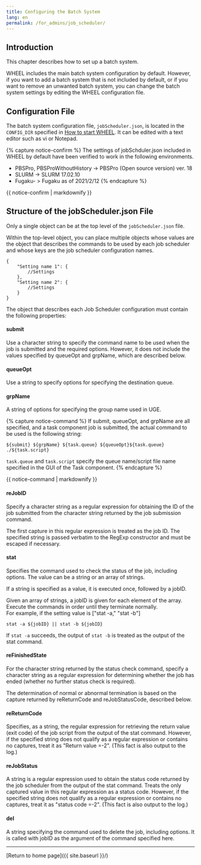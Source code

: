 ```yaml
---
title: Configuring the Batch System
lang: en
permalink: /for_admins/job_scheduler/
---
```


## Introduction
This chapter describes how to set up a batch system.

WHEEL includes the main batch system configuration by default. However, if you want to add a batch system that is not included by default, or if you want to remove an unwanted batch system, you can change the batch system settings by editing the WHEEL configuration file.

## Configuration File
The batch system configuration file, `jobScheduler.json`, is located in the `CONFIG_DIR` specified in [How to start WHEEL](../how_to_boot/#how-to-start). It can be edited with a text editor such as vi or Notepad.

{% capture notice-confirm %}
The settings of jobSchduler.json included in WHEEL by default have been verified to work in the following environments.
- PBSPro, PBSProWithoutHistory  -> PBSPro (Open source version) ver. 18
- SLURM -> SLURM 17.02.10
- Fugaku- > Fugaku as of 2021/2/12
{% endcapture %}
<div class="notice--info">
  {{ notice-confirm | markdownify }}
</div>

## Structure of the jobScheduler.json File
Only a single object can be at the top level of the `jobScheduler.json` file.

Within the top-level object, you can place multiple objects whose values are the object that describes the commands to be used by each job scheduler and whose keys are the job scheduler configuration names.

```
{
    "Setting name 1": {
        //Settings
    },
    "Setting name 2": {
        //Settings
    }
}
```

The object that describes each Job Scheduler configuration must contain the following properties:

#### submit
Use a character string to specify the command name to be used when the job is submitted and the required options. However, it does not include the values specified by queueOpt and grpName, which are described below.

#### queueOpt
Use a string to specify options for specifying the destination queue.

#### grpName
A string of options for specifying the group name used in UGE.

{% capture notice-command %}
If submit, queueOpt, and grpName are all specified, and a task component job is submitted, the actual command to be used is the following string:

`${submit} ${grpName} ${task.queue} ${queueOpt}${task.queue} ./${task.script}`

`task.queue` and `task.script` specify the queue name/script file name specified in the GUI of the Task component.
{% endcapture %}
<div class="notice--info">
  {{ notice-command | markdownify }}
</div>

#### reJobID
Specify a character string as a regular expression for obtaining the ID of the job submitted from the character string returned by the job submission command.

The first capture in this regular expression is treated as the job ID.
The specified string is passed verbatim to the RegExp constructor and must be escaped if necessary.

#### stat
Specifies the command used to check the status of the job, including options.
The value can be a string or an array of strings.

If a string is specified as a value, it is executed once, followed by a jobID.

Given an array of strings, a jobID is given for each element of the array.
Execute the commands in order until they terminate normally.  
For example, if the setting value is ["stat -a," "stat -b"]

`stat -a ${jobID} || stat -b ${jobID}`

If `stat -a` succeeds, the output of `stat -b` is treated as the output of the stat command.

#### reFinishedState
For the character string returned by the status check command, specify a character string as a regular expression for determining whether the job has ended (whether no further status check is required).

The determination of normal or abnormal termination is based on the capture returned by reReturnCode and reJobStatusCode, described below.

#### reReturnCode
Specifies, as a string, the regular expression for retrieving the return value (exit code) of the job script from the output of the stat command.
However, if the specified string does not qualify as a regular expression or contains no captures, treat it as "Return value =-2". (This fact is also output to the log.)

#### reJobStatus
A string is a regular expression used to obtain the status code returned by the job scheduler from the output of the stat command.
Treats the only captured value in this regular expression as a status code. However, if the specified string does not qualify as a regular expression or contains no captures, treat it as "status code =-2". (This fact is also output to the log.)

#### del
A string specifying the command used to delete the job, including options.
It is called with jobID as the argument of the command specified here.


--------
[Return to home page]({{ site.baseurl }}/)
